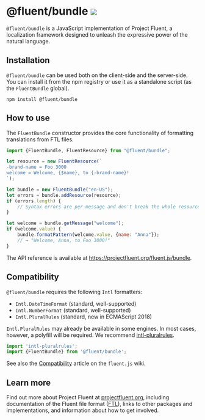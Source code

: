 # @fluent/bundle ![](https://github.com/projectfluent/fluent.js/workflows/@fluent/bundle/badge.svg)

`@fluent/bundle` is a JavaScript implementation of Project Fluent, a
localization framework designed to unleash the expressive power of the
natural language.


## Installation

`@fluent/bundle` can be used both on the client-side and the server-side. You
can install it from the npm registry or use it as a standalone script (as the
`FluentBundle` global).

    npm install @fluent/bundle


## How to use

The `FluentBundle` constructor provides the core functionality of formatting
translations from FTL files.

```javascript
import {FluentBundle, FluentResource} from "@fluent/bundle";

let resource = new FluentResource(`
-brand-name = Foo 3000
welcome = Welcome, {$name}, to {-brand-name}!
`);

let bundle = new FluentBundle("en-US");
let errors = bundle.addResource(resource);
if (errors.length) {
    // Syntax errors are per-message and don't break the whole resource
}

let welcome = bundle.getMessage("welcome");
if (welcome.value) {
    bundle.formatPattern(welcome.value, {name: "Anna"});
    // → "Welcome, Anna, to Foo 3000!"
}
```

The API reference is available at https://projectfluent.org/fluent.js/bundle.


## Compatibility

`@fluent/bundle` requires the following `Intl` formatters:

  - `Intl.DateTimeFormat` (standard, well-supported)
  - `Intl.NumberFormat` (standard, well-supported)
  - `Intl.PluralRules` (standard, new in ECMAScript 2018)

`Intl.PluralRules` may already be available in some engines.  In most cases,
however, a polyfill will be required.  We recommend [intl-pluralrules][].

```javascript
import 'intl-pluralrules';
import {FluentBundle} from '@fluent/bundle';
```

See also the [Compatibility][] article on the `fluent.js` wiki.

[intl-pluralrules]: https://www.npmjs.com/package/intl-pluralrules
[Compatibility]: https://github.com/projectfluent/fluent.js/wiki/Compatibility


## Learn more

Find out more about Project Fluent at [projectfluent.org][], including
documentation of the Fluent file format ([FTL][]), links to other packages and
implementations, and information about how to get involved.

[projectfluent.org]: https://projectfluent.org
[FTL]: https://projectfluent.org/fluent/guide/
